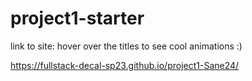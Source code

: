 # project1-starter

link to site: 
hover over the titles to see cool animations :)

https://fullstack-decal-sp23.github.io/project1-Sane24/
